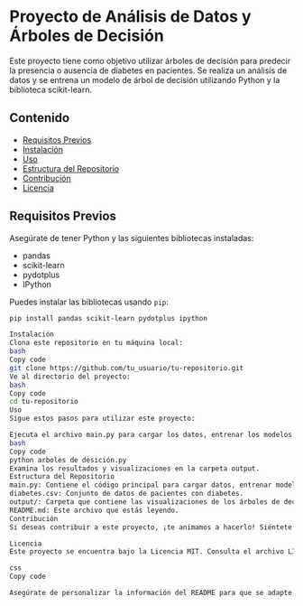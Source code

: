 # Proyecto de Análisis de Datos y Árboles de Decisión

Este proyecto tiene como objetivo utilizar árboles de decisión para predecir la presencia o ausencia de diabetes en pacientes. Se realiza un análisis de datos y se entrena un modelo de árbol de decisión utilizando Python y la biblioteca scikit-learn.

## Contenido

- [Requisitos Previos](#requisitos-previos)
- [Instalación](#instalación)
- [Uso](#uso)
- [Estructura del Repositorio](#estructura-del-repositorio)
- [Contribución](#contribución)
- [Licencia](#licencia)

## Requisitos Previos

Asegúrate de tener Python y las siguientes bibliotecas instaladas:

- pandas
- scikit-learn
- pydotplus
- IPython

Puedes instalar las bibliotecas usando `pip`:

```bash
pip install pandas scikit-learn pydotplus ipython

Instalación
Clona este repositorio en tu máquina local:
bash
Copy code
git clone https://github.com/tu_usuario/tu-repositorio.git
Ve al directorio del proyecto:
bash
Copy code
cd tu-repositorio
Uso
Sigue estos pasos para utilizar este proyecto:

Ejecuta el archivo main.py para cargar los datos, entrenar los modelos de árbol de decisión y evaluar su rendimiento:
bash
Copy code
python arboles de desición.py
Examina los resultados y visualizaciones en la carpeta output.
Estructura del Repositorio
main.py: Contiene el código principal para cargar datos, entrenar modelos y realizar evaluaciones.
diabetes.csv: Conjunto de datos de pacientes con diabetes.
output/: Carpeta que contiene las visualizaciones de los árboles de decisión generados.
README.md: Este archivo que estás leyendo.
Contribución
Si deseas contribuir a este proyecto, ¡te animamos a hacerlo! Siéntete libre de abrir un problema o enviar una solicitud de extracción.

Licencia
Este proyecto se encuentra bajo la Licencia MIT. Consulta el archivo LICENSE para obtener más detalles.

css
Copy code

Asegúrate de personalizar la información del README para que se adapte a tu proyecto, incluyendo los requisitos previos específicos, las instrucciones de instalación, la estructura del repositorio y cualquier otra información relevante. Esto ayudará a los usuarios y colaboradores potenciales a comprender y utilizar tu proyecto.
